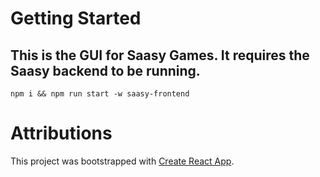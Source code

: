 # Getting Started

## This is the GUI for Saasy Games.  It requires the Saasy backend to be running.
```npm i && npm run start -w saasy-frontend```

# Attributions
This project was bootstrapped with [Create React App](https://github.com/facebook/create-react-app).

